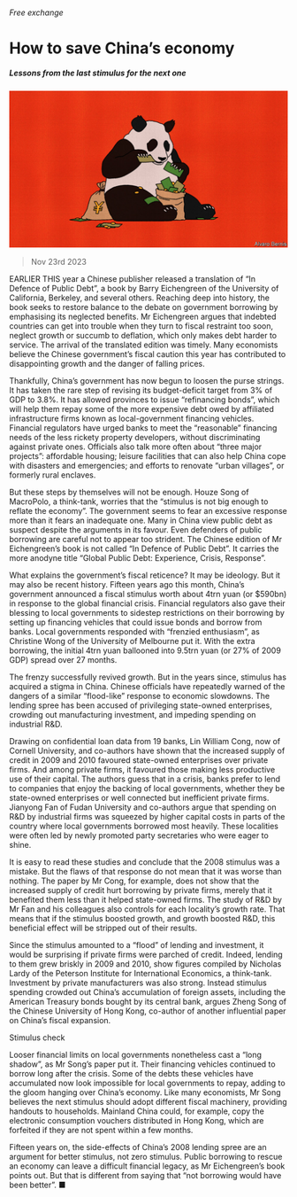 ###### Free exchange

# How to save China’s economy 

##### Lessons from the last stimulus for the next one 

![image](images/20231125_FND000.jpg) 

> Nov 23rd 2023 

EARLIER THIS year a Chinese publisher released a translation of “In Defence of Public Debt”, a book by Barry Eichengreen of the University of California, Berkeley, and several others. Reaching deep into history, the book seeks to restore balance to the debate on government borrowing by emphasising its neglected benefits. Mr Eichengreen argues that indebted countries can get into trouble when they turn to fiscal restraint too soon, neglect growth or succumb to deflation, which only makes debt harder to service. The arrival of the translated edition was timely. Many economists believe the Chinese government’s fiscal caution this year has contributed to disappointing growth and the danger of falling prices.

Thankfully, China’s government has now begun to loosen the purse strings. It has taken the rare step of revising its budget-deficit target from 3% of GDP to 3.8%. It has allowed provinces to issue “refinancing bonds”, which will help them repay some of the more expensive debt owed by affiliated infrastructure firms known as local-government financing vehicles. Financial regulators have urged banks to meet the “reasonable” financing needs of the less rickety property developers, without discriminating against private ones. Officials also talk more often about “three major projects”: affordable housing; leisure facilities that can also help China cope with disasters and emergencies; and efforts to renovate “urban villages”, or formerly rural enclaves.

But these steps by themselves will not be enough. Houze Song of MacroPolo, a think-tank, worries that the “stimulus is not big enough to reflate the economy”. The government seems to fear an excessive response more than it fears an inadequate one. Many in China view public debt as suspect despite the arguments in its favour. Even defenders of public borrowing are careful not to appear too strident. The Chinese edition of Mr Eichengreen’s book is not called “In Defence of Public Debt”. It carries the more anodyne title “Global Public Debt: Experience, Crisis, Response”.

What explains the government’s fiscal reticence? It may be ideology. But it may also be recent history. Fifteen years ago this month, China’s government announced a fiscal stimulus worth about 4trn yuan (or $590bn) in response to the global financial crisis. Financial regulators also gave their blessing to local governments to sidestep restrictions on their borrowing by setting up financing vehicles that could issue bonds and borrow from banks. Local governments responded with “frenzied enthusiasm”, as Christine Wong of the University of Melbourne put it. With the extra borrowing, the initial 4trn yuan ballooned into 9.5trn yuan (or 27% of 2009 GDP) spread over 27 months.

The frenzy successfully revived growth. But in the years since, stimulus has acquired a stigma in China. Chinese officials have repeatedly warned of the dangers of a similar “flood-like” response to economic slowdowns. The lending spree has been accused of privileging state-owned enterprises, crowding out manufacturing investment, and impeding spending on industrial R&amp;D.

Drawing on confidential loan data from 19 banks, Lin William Cong, now of Cornell University, and co-authors have shown that the increased supply of credit in 2009 and 2010 favoured state-owned enterprises over private firms. And among private firms, it favoured those making less productive use of their capital. The authors guess that in a crisis, banks prefer to lend to companies that enjoy the backing of local governments, whether they be state-owned enterprises or well connected but inefficient private firms. Jianyong Fan of Fudan University and co-authors argue that spending on R&amp;D by industrial firms was squeezed by higher capital costs in parts of the country where local governments borrowed most heavily. These localities were often led by newly promoted party secretaries who were eager to shine.

It is easy to read these studies and conclude that the 2008 stimulus was a mistake. But the flaws of that response do not mean that it was worse than nothing. The paper by Mr Cong, for example, does not show that the increased supply of credit hurt borrowing by private firms, merely that it benefited them less than it helped state-owned firms. The study of R&amp;D by Mr Fan and his colleagues also controls for each locality’s growth rate. That means that if the stimulus boosted growth, and growth boosted R&amp;D, this beneficial effect will be stripped out of their results.

Since the stimulus amounted to a “flood” of lending and investment, it would be surprising if private firms were parched of credit. Indeed, lending to them grew briskly in 2009 and 2010, show figures compiled by Nicholas Lardy of the Peterson Institute for International Economics, a think-tank. Investment by private manufacturers was also strong. Instead stimulus spending crowded out China’s accumulation of foreign assets, including the American Treasury bonds bought by its central bank, argues Zheng Song of the Chinese University of Hong Kong, co-author of another influential paper on China’s fiscal expansion.

Stimulus check

Looser financial limits on local governments nonetheless cast a “long shadow”, as Mr Song’s paper put it. Their financing vehicles continued to borrow long after the crisis. Some of the debts these vehicles have accumulated now look impossible for local governments to repay, adding to the gloom hanging over China’s economy. Like many economists, Mr Song believes the next stimulus should adopt different fiscal machinery, providing handouts to households. Mainland China could, for example, copy the electronic consumption vouchers distributed in Hong Kong, which are forfeited if they are not spent within a few months.

Fifteen years on, the side-effects of China’s 2008 lending spree are an argument for better stimulus, not zero stimulus. Public borrowing to rescue an economy can leave a difficult financial legacy, as Mr Eichengreen’s book points out. But that is different from saying that “not borrowing would have been better”. ■






